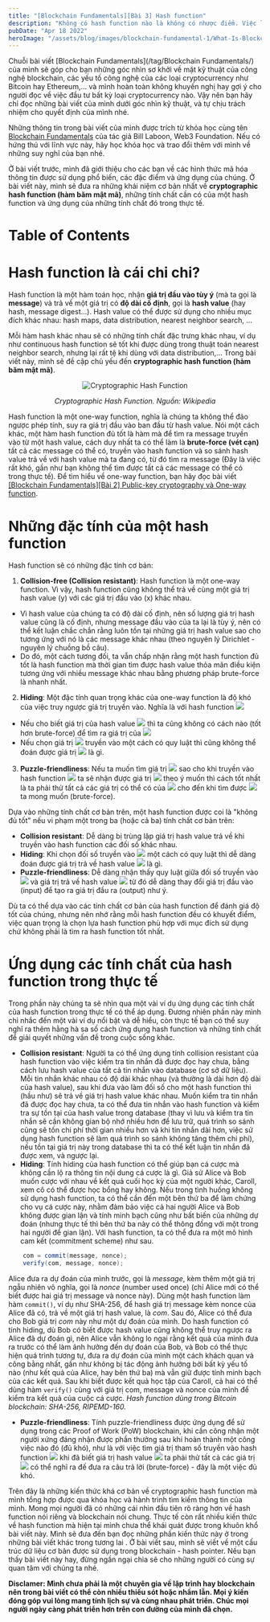 ```yaml
---
title: "[Blockchain Fundamentals][Bài 3] Hash function"
description: "Không có hash function nào là không có nhược điểm. Việc lựa chọn hash function phụ thuộc vào độ phù hợp của hash function đó với mục đích công việc cần sử dụng."
pubDate: "Apr 18 2022"
heroImage: "/assets/blog/images/blockchain-fundamental-1/What-Is-Blockchain-Infographic.jpg"
---
```


Chuỗi bài viết [Blockchain Fundamentals](/tag/Blockchain Fundamentals/) của mình sẽ góp cho bạn những góc nhìn sơ khởi về mặt kỹ thuật của công nghệ blockchain, các yếu tố công nghệ của các loại cryptocurrency như Bitcoin hay Ethereum,... và mình hoàn toàn không khuyến nghị hay gợi ý cho người đọc về việc đầu tư bất kỳ loại cryptocurrency nào. Vậy nên bạn hãy chỉ đọc những bài viết của mình dưới góc nhìn kỹ thuật, và tự chịu trách nhiệm cho quyết định của mình nhé.

Những thông tin trong bài viết của mình được trích từ khóa học cùng tên [Blockchain Fundamentals](https://www.youtube.com/playlist?list=PLxVihxZC42nF_MCN9PTvZMIifRjx9cZ2J) của tác giả Bill Laboon, Web3 Foundation. Nếu có hứng thú với lĩnh vực này, hãy học khóa học và trao đổi thêm với mình về những suy nghĩ của bạn nhé.

Ở bài viết trước, mình đã giới thiệu cho các bạn về các hình thức mã hóa thông tin được sử dụng phổ biến, các đặc điểm và ứng dụng của chúng. Ở bài viết này, mình sẽ đưa ra những khái niệm cơ bản nhất về **cryptographic hash function (hàm băm mật mã)**, những tính chất cần có của một hash function và ứng dụng của những tính chất đó trong thực tế.

# Table of Contents

# Hash function là cái chi chi?

Hash function là một hàm toán học, nhận **giá trị đầu vào tùy ý** (mà ta gọi là **message**) và trả về một giá trị có **độ dài cố định**, gọi là **hash value** (hay hash, message digest...). Hash value có thể được sử dụng cho nhiều mục đích khác nhau: hash maps, data distribution, nearest neighbor search, …

Mỗi hàm hash khác nhau sẽ có những tính chất đặc trưng khác nhau, ví dụ như continuous hash function sẽ tốt khi được dùng trong thuật toán nearest neighbor search, nhưng lại rất tệ khi dùng với data distribution,... Trong bài viết này, mình sẽ đề cập chủ yếu đến **cryptographic hash function (hàm băm mật mã)**.

<div align="center">
    <img src="/assets/blog/images/blockchain-fundamental-3/cryptographic_hash_function.png" alt="Cryptographic Hash Function"/>
    <p><i>Cryptographic Hash Function. Nguồn: Wikipedia</i></p>
</div>

Hash function là một one-way function, nghĩa là chúng ta không thể đảo ngược phép tính, suy ra giá trị đầu vào ban đầu từ hash value. Nói một cách khác, một hàm hash function đủ tốt là hàm mà để tìm ra message truyền vào từ một hash value, cách duy nhất ta có thể làm là **brute-force (vét cạn)** tất cả các message có thể có, truyền vào hash function và so sánh hash value trả về với hash value mà ta đang có, từ đó tìm ra message (Đây là việc rất khó, gần như bạn không thể tìm được tất cả các message có thể có trong thực tế). Để tìm hiểu về one-way function, bạn hãy đọc bài viết [[Blockchain Fundamentals][Bài 2] Public-key cryptography và One-way function](/2022/02/Blockchain-Fundamentals-Public-key-cryptography-One-way-function/).

# Những đặc tính của một hash function

Hash function sẽ có những đặc tính cơ bản:

1. **Collision-free (Collision resistant)**: Hash function là một one-way function. Vì vậy, hash function cũng không thể trả về cùng một giá trị hash value (y) với các giá trị đầu vào (x) khác nhau.

- Vì hash value của chúng ta có độ dài cố định, nên số lượng giá trị hash value cũng là cố định, nhưng message đầu vào của ta lại là tùy ý, nên có thể kết luận chắc chắn rằng luôn tồn tại những giá trị hash value sao cho tương ứng với nó là các message khác nhau (theo nguyên lý Dirichlet - nguyên lý chuồng bồ câu).
- Do đó, một cách tương đối, ta vẫn chấp nhận rằng một hash function đủ tốt là hash function mà thời gian tìm được hash value thỏa mãn điều kiện tương ứng với nhiều message khác nhau bằng phương pháp brute-force là nhanh nhất.

2. **Hiding**: Một đặc tính quan trọng khác của one-way function là độ khó của việc truy ngược giá trị truyền vào. Nghĩa là với hash function ![](<https://latex.codecogs.com/svg.latex?\small\color{white}y=f(x)>)

- Nếu cho biết giá trị của hash value ![](https://latex.codecogs.com/svg.latex?\small\color{white}y) thì ta cũng không có cách nào (tốt hơn brute-force) để tìm ra giá trị của ![](https://latex.codecogs.com/svg.latex?\small\color{white}x)
- Nếu chọn giá trị ![](https://latex.codecogs.com/svg.latex?\small\color{white}x) truyền vào một cách có quy luật thì cũng không thể đoán được giá trị ![](https://latex.codecogs.com/svg.latex?\small\color{white}y) là gì.

3. **Puzzle-friendliness**: Nếu ta muốn tìm giá trị ![](https://latex.codecogs.com/svg.latex?\small\color{white}x) sao cho khi truyền vào hash function ![](<https://latex.codecogs.com/svg.latex?\small\color{white}y=f(x)>) ta sẽ nhận được giá trị ![](https://latex.codecogs.com/svg.latex?\small\color{white}y) theo ý muốn thì cách tốt nhất là ta phải thử tất cả các giá trị có thể có của ![](https://latex.codecogs.com/svg.latex?\small\color{white}x) cho đến khi tìm được ![](https://latex.codecogs.com/svg.latex?\small\color{white}y) ta mong muốn (brute-force).

Dựa vào những tính chất cơ bản trên, một hash function được coi là "không đủ tốt" nếu vi phạm một trong ba (hoặc cả ba) tính chất cơ bản trên:

- **Collision resistant**: Dễ dàng bị trùng lặp giá trị hash value trả về khi truyền vào hash function các đối số khác nhau.
- **Hiding**: Khi chọn đối số truyền vào ![](https://latex.codecogs.com/svg.latex?\small\color{white}x) một cách có quy luật thì dễ dàng đoán được giá trị trả về hash value ![](https://latex.codecogs.com/svg.latex?\small\color{white}y) là gì.
- **Puzzle-friendliness**: Dễ dàng nhận thấy quy luật giữa đối số truyền vào ![](https://latex.codecogs.com/svg.latex?\small\color{white}x) và giá trị trả về hash value ![](https://latex.codecogs.com/svg.latex?\small\color{white}y) từ đó dễ dàng thay đổi giá trị đầu vào (input) để tạo ra giá trị đầu ra (output) như ý.

Dù ta có thể dựa vào các tính chất cơ bản của hash function để đánh giá độ tốt của chúng, nhưng nên nhớ rằng mỗi hash function đều có khuyết điểm, việc quan trọng là chọn lựa hash function phù hợp với mục đích sử dụng chứ không phải là tìm ra hash function tốt nhất.

# Ứng dụng các tính chất của hash function trong thực tế

Trong phần này chúng ta sẽ nhìn qua một vài ví dụ ứng dụng các tính chất của hash function trong thực tế có thể áp dụng. Đương nhiên phần này mình chỉ nhắc đến một vài ví dụ nổi bật và dễ hiểu, còn thực tế bạn có thể suy nghĩ ra thêm hằng hà sa số cách ứng dụng hash function và những tính chất để giải quyết những vấn đề trong cuộc sống khác.

- **Collision resistant**: Người ta có thể ứng dụng tính collision resistant của hash function vào việc kiểm tra tin nhắn đã được đọc hay chưa, bằng cách lưu hash value của tất cả tin nhắn vào database (cơ sở dữ liệu). Mỗi tin nhắn khác nhau có độ dài khác nhau (và thường là dài hơn độ dài của hash value), sau khi đưa vào làm đối số cho một hash function thì (hầu như) sẽ trả về giá trị hash value khác nhau. Muốn kiểm tra tin nhắn đã được đọc hay chưa, ta có thể đưa tin nhắn vào hash function và kiểm tra sự tồn tại của hash value trong database (thay vì lưu và kiểm tra tin nhắn sẽ cần không gian bộ nhớ nhiều hơn để lưu trữ, quá trình so sánh cũng sẽ tốn chi phí thời gian nhiều hơn và khi tin nhắn dài hơn, việc sử dụng hash function sẽ làm quá trình so sánh không tăng thêm chi phí), nếu tồn tại giá trị này trong database thì ta có thể kết luận tin nhắn đã được xem, và ngược lại.
- **Hiding**: Tính hiding của hash function có thể giúp bạn cá cược mà không cần lộ ra thông tin nội dung cá cược là gì. Giả sử Alice và Bob muốn cược với nhau về kết quả cuối học kỳ của một người khác, Caroll, xem cô có thể được học bổng hay không. Nếu trong tình huống không sử dụng hash function, ta có thể cần đến một bên thứ ba để làm chứng cho vụ cá cược này, nhằm đảm bảo việc cả hai người Alice và Bob không được gian lận và tính minh bạch cũng như bất biến của những dự đoán (nhưng thực tế thì bên thứ ba này có thể thông đồng với một trong hai người để gian lận). Với hash function, ta có thể đưa ra một mô hình cam kết (commitment scheme) như sau.
  <br/>

```c#
    com = commit(message, nonce);
    verify(com, message, nonce);
```

Alice đưa ra dự đoán của mình trước, gọi là _message_, kèm thêm một giá trị ngẫu nhiên vô nghĩa, gọi là _nonce_ (number used once) (chỉ Alice mới có thể biết được hai giá trị message và nonce này). Dùng một hash function làm hàm <code>commit()</code>, ví dụ như SHA-256, để hash giá trị message kèm nonce của Alice đã có, trả về một giá trị hash value, là _com_. Sau đó, Alice có thể đưa cho Bob giá trị _com_ này như một dự đoán của mình. Do hash function có tính hiding, dù Bob có biết được hash value cũng không thể truy ngược ra Alice đã dự đoán gì, nên Alice vẫn không lo ngại rằng kết quả của mình đưa ra trước có thể làm ảnh hưởng đến dự đoán của Bob, và Bob có thể thực hiện quá trình tương tự, đưa ra dự đoán của mình một cách khách quan và công bằng nhất, gần như không bị tác động ảnh hưởng bởi bất kỳ yếu tố nào (như kết quả của Alice, hay bên thứ ba) mà vẫn giữ được tính minh bạch của các kết quả. Sau khi biết được kết quả học tập của Caroll, cả hai có thể dùng hàm <code>verify()</code> cùng với giá trị com, message và nonce của mình để kiểm tra kết quả của cuộc cá cược.
_Hash function dùng trong Bitcoin blockchain: SHA-256, RIPEMD-160._

- **Puzzle-friendliness**: Tính puzzle-friendliness được ứng dụng để sử dụng trong các Proof of Work (PoW) blockchain, khi cần công nhận một người xứng đáng nhận được phần thưởng sau khi hoàn thành một công việc nào đó (đủ khó), như là với việc tìm giá trị tham số truyền vào hash function ![](<https://latex.codecogs.com/svg.latex?\small\color{white}y=H(x)>) khi đã biết giá trị hash value ![](https://latex.codecogs.com/svg.latex?\small\color{white}y) ta phải thử tất cả các giá trị ![](https://latex.codecogs.com/svg.latex?\small\color{white}x) có thể nghĩ ra đế đưa ra câu trả lời (brute-force) - đây là một việc đủ khó.

Trên đây là những kiến thức khá cơ bản về cryptographic hash function mà mình tổng hợp được qua khóa học và hành trình tìm kiếm thông tin của mình. Mong mọi người đã có những cái nhìn đầu tiên rõ ràng hơn về hash function nói riêng và blockchain nói chung. Thực tế còn rất nhiều kiến thức về hash function mà hiện tại mình chưa thể khái quát được trong khuôn khổ bài viết này. Mình sẽ đưa đến bạn đọc những phần kiến thức này ở trong những bài viết khác trong tương lai . Ở bài viết sau, mình sẽ viết về một cấu trúc dữ liệu cơ bản được sử dụng trong blockchain - hash pointer. Nếu bạn thấy bài viết này hay, đừng ngần ngại chia sẽ cho những người có cùng sự quan tâm với chúng ta nhé.

**Disclamer: Mình chưa phải là một chuyên gia về lập trình hay blockchain nên trong bài viết có thể còn nhiều thiếu sót hoặc nhầm lẫn. Mọi ý kiến đóng góp vui lòng mang tính lịch sự và cùng nhau phát triển. Chúc mọi người ngày càng phát triển hơn trên con đường của mình đã chọn.**
